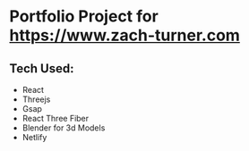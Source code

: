 # Portfolio Project for https://www.zach-turner.com

## Tech Used:
- React
- Threejs
- Gsap
- React Three Fiber
- Blender for 3d Models
- Netlify
